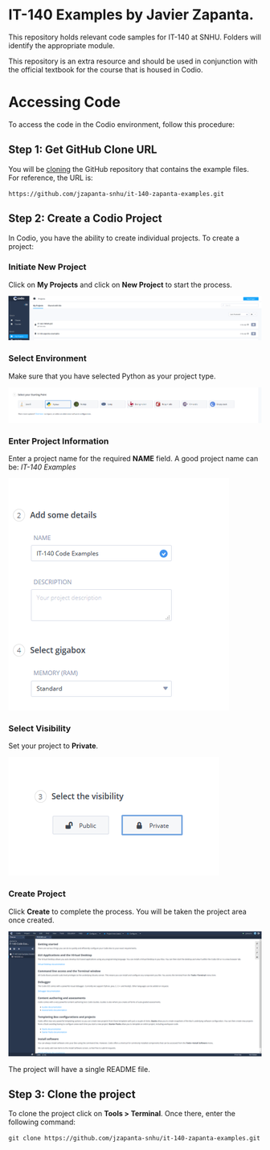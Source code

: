 # IT-140 Examples by Javier Zapanta.
This repository holds relevant code samples for IT-140 at SNHU.  Folders will identify the appropriate module.

This repository is an extra resource and should be used in conjunction with the official textbook for the course that is housed in Codio.

# Accessing Code
To access the code in the Codio environment, follow this procedure:

## Step 1:  Get GitHub Clone URL
You will be [cloning](https://www.atlassian.com/git/tutorials/setting-up-a-repository/git-clone) the GitHub repository that contains the example files.  For reference, the URL is:

`https://github.com/jzapanta-snhu/it-140-zapanta-examples.git`

## Step 2:  Create a Codio Project
In Codio, you have the ability to create individual projects.  To create a project:

### Initiate New Project
Click on **My Projects** and click on **New Project** to start the process.

![My Projects window](images/codio_new_project.png)

### Select Environment
Make sure that you have selected Python as your project type.

![New Project - Step 1](images/codio_step1.png)

### Enter Project Information
Enter a project name for the required **NAME** field.  A good project name can be:  *IT-140 Examples*

![New Project - Step 2](images/codio_step2.png)

### Select Visibility
Set your project to **Private**.

![New Project - Step 3](images/codio_step3.png)

### Create Project
Click **Create** to complete the process.  You will be taken the project area once created.

![Codio Project Window](images/codio_project_window.png)

The project will have a single README file.

## Step 3:  Clone the project
To clone the project click on **Tools > Terminal**.  Once there, enter the following command:

`git clone https://github.com/jzapanta-snhu/it-140-zapanta-examples.git`
